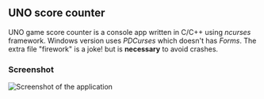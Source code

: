 ## UNO score counter

UNO game score counter is a console app written in C/C++ using _ncurses_ framework. Windows version uses _PDCurses_ which doesn't has _Forms_.
The extra file "firework" is a joke! but is **necessary** to avoid crashes. 

### Screenshot
![Screenshot of the application](https://photos.app.goo.gl/c7aV6sHdDUmA7HVu7)